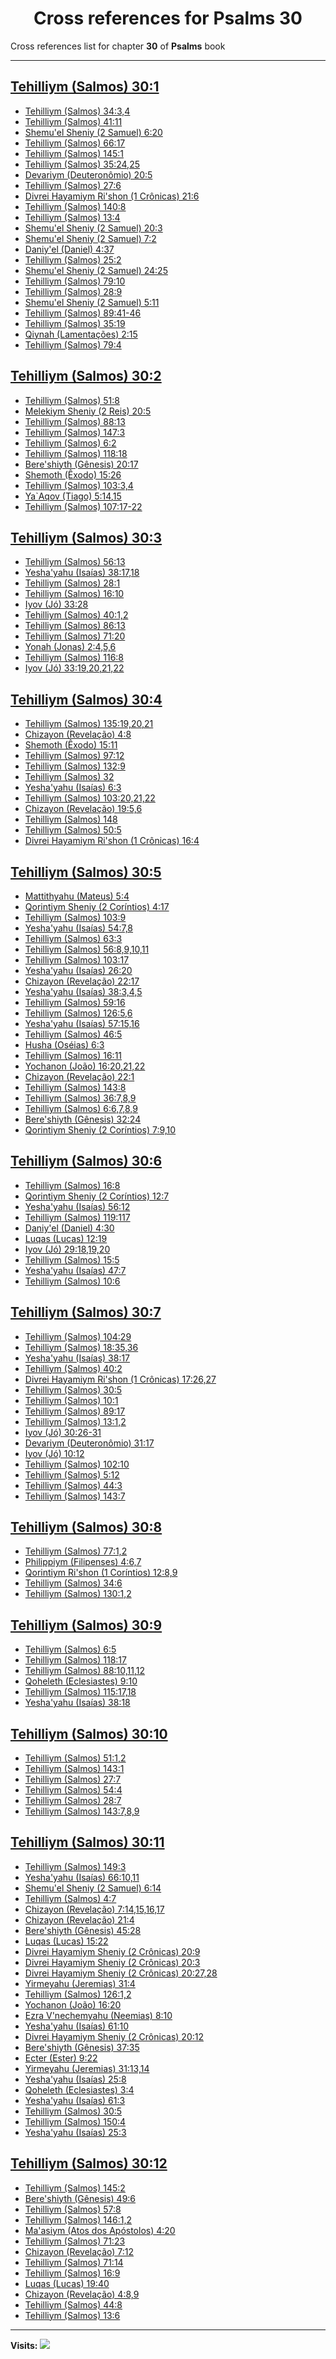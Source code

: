 <div align="center">

# Cross references for **Psalms 30**
</div>

Cross references list for chapter **30** of **Psalms** book

---

<h2 id="1"><a href="https://bible.ozzuu.com/pt_yah/Psa/30#1" target="_blank">Tehilliym (Salmos) 30:1</a></h2>

- [Tehilliym (Salmos) 34:3,4](https://bible.ozzuu.com/pt_yah/Psa/34#3)
- [Tehilliym (Salmos) 41:11](https://bible.ozzuu.com/pt_yah/Psa/41#11)
- [Shemu'el Sheniy (2 Samuel) 6:20](https://bible.ozzuu.com/pt_yah/2Sm/6#20)
- [Tehilliym (Salmos) 66:17](https://bible.ozzuu.com/pt_yah/Psa/66#17)
- [Tehilliym (Salmos) 145:1](https://bible.ozzuu.com/pt_yah/Psa/145#1)
- [Tehilliym (Salmos) 35:24,25](https://bible.ozzuu.com/pt_yah/Psa/35#24)
- [Devariym (Deuteronômio) 20:5](https://bible.ozzuu.com/pt_yah/Deu/20#5)
- [Tehilliym (Salmos) 27:6](https://bible.ozzuu.com/pt_yah/Psa/27#6)
- [Divrei Hayamiym Ri'shon (1 Crônicas) 21:6](https://bible.ozzuu.com/pt_yah/1Ch/21#6)
- [Tehilliym (Salmos) 140:8](https://bible.ozzuu.com/pt_yah/Psa/140#8)
- [Tehilliym (Salmos) 13:4](https://bible.ozzuu.com/pt_yah/Psa/13#4)
- [Shemu'el Sheniy (2 Samuel) 20:3](https://bible.ozzuu.com/pt_yah/2Sm/20#3)
- [Shemu'el Sheniy (2 Samuel) 7:2](https://bible.ozzuu.com/pt_yah/2Sm/7#2)
- [Daniy'el (Daniel) 4:37](https://bible.ozzuu.com/pt_yah/Dan/4#37)
- [Tehilliym (Salmos) 25:2](https://bible.ozzuu.com/pt_yah/Psa/25#2)
- [Shemu'el Sheniy (2 Samuel) 24:25](https://bible.ozzuu.com/pt_yah/2Sm/24#25)
- [Tehilliym (Salmos) 79:10](https://bible.ozzuu.com/pt_yah/Psa/79#10)
- [Tehilliym (Salmos) 28:9](https://bible.ozzuu.com/pt_yah/Psa/28#9)
- [Shemu'el Sheniy (2 Samuel) 5:11](https://bible.ozzuu.com/pt_yah/2Sm/5#11)
- [Tehilliym (Salmos) 89:41-46](https://bible.ozzuu.com/pt_yah/Psa/89#41)
- [Tehilliym (Salmos) 35:19](https://bible.ozzuu.com/pt_yah/Psa/35#19)
- [Qiynah (Lamentações) 2:15](https://bible.ozzuu.com/pt_yah/Lam/2#15)
- [Tehilliym (Salmos) 79:4](https://bible.ozzuu.com/pt_yah/Psa/79#4)
<h2 id="2"><a href="https://bible.ozzuu.com/pt_yah/Psa/30#2" target="_blank">Tehilliym (Salmos) 30:2</a></h2>

- [Tehilliym (Salmos) 51:8](https://bible.ozzuu.com/pt_yah/Psa/51#8)
- [Melekiym Sheniy (2 Reis) 20:5](https://bible.ozzuu.com/pt_yah/2Ki/20#5)
- [Tehilliym (Salmos) 88:13](https://bible.ozzuu.com/pt_yah/Psa/88#13)
- [Tehilliym (Salmos) 147:3](https://bible.ozzuu.com/pt_yah/Psa/147#3)
- [Tehilliym (Salmos) 6:2](https://bible.ozzuu.com/pt_yah/Psa/6#2)
- [Tehilliym (Salmos) 118:18](https://bible.ozzuu.com/pt_yah/Psa/118#18)
- [Bere'shiyth (Gênesis) 20:17](https://bible.ozzuu.com/pt_yah/Gen/20#17)
- [Shemoth (Êxodo) 15:26](https://bible.ozzuu.com/pt_yah/Exo/15#26)
- [Tehilliym (Salmos) 103:3,4](https://bible.ozzuu.com/pt_yah/Psa/103#3)
- [Ya`Aqov (Tiago) 5:14,15](https://bible.ozzuu.com/pt_yah/Jam/5#14)
- [Tehilliym (Salmos) 107:17-22](https://bible.ozzuu.com/pt_yah/Psa/107#17)
<h2 id="3"><a href="https://bible.ozzuu.com/pt_yah/Psa/30#3" target="_blank">Tehilliym (Salmos) 30:3</a></h2>

- [Tehilliym (Salmos) 56:13](https://bible.ozzuu.com/pt_yah/Psa/56#13)
- [Yesha'yahu (Isaías) 38:17,18](https://bible.ozzuu.com/pt_yah/Isa/38#17)
- [Tehilliym (Salmos) 28:1](https://bible.ozzuu.com/pt_yah/Psa/28#1)
- [Tehilliym (Salmos) 16:10](https://bible.ozzuu.com/pt_yah/Psa/16#10)
- [Iyov (Jó) 33:28](https://bible.ozzuu.com/pt_yah/Job/33#28)
- [Tehilliym (Salmos) 40:1,2](https://bible.ozzuu.com/pt_yah/Psa/40#1)
- [Tehilliym (Salmos) 86:13](https://bible.ozzuu.com/pt_yah/Psa/86#13)
- [Tehilliym (Salmos) 71:20](https://bible.ozzuu.com/pt_yah/Psa/71#20)
- [Yonah (Jonas) 2:4,5,6](https://bible.ozzuu.com/pt_yah/Jon/2#4)
- [Tehilliym (Salmos) 116:8](https://bible.ozzuu.com/pt_yah/Psa/116#8)
- [Iyov (Jó) 33:19,20,21,22](https://bible.ozzuu.com/pt_yah/Job/33#19)
<h2 id="4"><a href="https://bible.ozzuu.com/pt_yah/Psa/30#4" target="_blank">Tehilliym (Salmos) 30:4</a></h2>

- [Tehilliym (Salmos) 135:19,20,21](https://bible.ozzuu.com/pt_yah/Psa/135#19)
- [Chizayon (Revelação) 4:8](https://bible.ozzuu.com/pt_yah/Rev/4#8)
- [Shemoth (Êxodo) 15:11](https://bible.ozzuu.com/pt_yah/Exo/15#11)
- [Tehilliym (Salmos) 97:12](https://bible.ozzuu.com/pt_yah/Psa/97#12)
- [Tehilliym (Salmos) 132:9](https://bible.ozzuu.com/pt_yah/Psa/132#9)
- [Tehilliym (Salmos) 32](https://bible.ozzuu.com/pt_yah/Psa/32)
- [Yesha'yahu (Isaías) 6:3](https://bible.ozzuu.com/pt_yah/Isa/6#3)
- [Tehilliym (Salmos) 103:20,21,22](https://bible.ozzuu.com/pt_yah/Psa/103#20)
- [Chizayon (Revelação) 19:5,6](https://bible.ozzuu.com/pt_yah/Rev/19#5)
- [Tehilliym (Salmos) 148](https://bible.ozzuu.com/pt_yah/Psa/148)
- [Tehilliym (Salmos) 50:5](https://bible.ozzuu.com/pt_yah/Psa/50#5)
- [Divrei Hayamiym Ri'shon (1 Crônicas) 16:4](https://bible.ozzuu.com/pt_yah/1Ch/16#4)
<h2 id="5"><a href="https://bible.ozzuu.com/pt_yah/Psa/30#5" target="_blank">Tehilliym (Salmos) 30:5</a></h2>

- [Mattithyahu (Mateus) 5:4](https://bible.ozzuu.com/pt_yah/Mat/5#4)
- [Qorintiym Sheniy (2 Coríntios) 4:17](https://bible.ozzuu.com/pt_yah/2Co/4#17)
- [Tehilliym (Salmos) 103:9](https://bible.ozzuu.com/pt_yah/Psa/103#9)
- [Yesha'yahu (Isaías) 54:7,8](https://bible.ozzuu.com/pt_yah/Isa/54#7)
- [Tehilliym (Salmos) 63:3](https://bible.ozzuu.com/pt_yah/Psa/63#3)
- [Tehilliym (Salmos) 56:8,9,10,11](https://bible.ozzuu.com/pt_yah/Psa/56#8)
- [Tehilliym (Salmos) 103:17](https://bible.ozzuu.com/pt_yah/Psa/103#17)
- [Yesha'yahu (Isaías) 26:20](https://bible.ozzuu.com/pt_yah/Isa/26#20)
- [Chizayon (Revelação) 22:17](https://bible.ozzuu.com/pt_yah/Rev/22#17)
- [Yesha'yahu (Isaías) 38:3,4,5](https://bible.ozzuu.com/pt_yah/Isa/38#3)
- [Tehilliym (Salmos) 59:16](https://bible.ozzuu.com/pt_yah/Psa/59#16)
- [Tehilliym (Salmos) 126:5,6](https://bible.ozzuu.com/pt_yah/Psa/126#5)
- [Yesha'yahu (Isaías) 57:15,16](https://bible.ozzuu.com/pt_yah/Isa/57#15)
- [Tehilliym (Salmos) 46:5](https://bible.ozzuu.com/pt_yah/Psa/46#5)
- [Husha (Oséias) 6:3](https://bible.ozzuu.com/pt_yah/Hos/6#3)
- [Tehilliym (Salmos) 16:11](https://bible.ozzuu.com/pt_yah/Psa/16#11)
- [Yochanon (João) 16:20,21,22](https://bible.ozzuu.com/pt_yah/Joh/16#20)
- [Chizayon (Revelação) 22:1](https://bible.ozzuu.com/pt_yah/Rev/22#1)
- [Tehilliym (Salmos) 143:8](https://bible.ozzuu.com/pt_yah/Psa/143#8)
- [Tehilliym (Salmos) 36:7,8,9](https://bible.ozzuu.com/pt_yah/Psa/36#7)
- [Tehilliym (Salmos) 6:6,7,8,9](https://bible.ozzuu.com/pt_yah/Psa/6#6)
- [Bere'shiyth (Gênesis) 32:24](https://bible.ozzuu.com/pt_yah/Gen/32#24)
- [Qorintiym Sheniy (2 Coríntios) 7:9,10](https://bible.ozzuu.com/pt_yah/2Co/7#9)
<h2 id="6"><a href="https://bible.ozzuu.com/pt_yah/Psa/30#6" target="_blank">Tehilliym (Salmos) 30:6</a></h2>

- [Tehilliym (Salmos) 16:8](https://bible.ozzuu.com/pt_yah/Psa/16#8)
- [Qorintiym Sheniy (2 Coríntios) 12:7](https://bible.ozzuu.com/pt_yah/2Co/12#7)
- [Yesha'yahu (Isaías) 56:12](https://bible.ozzuu.com/pt_yah/Isa/56#12)
- [Tehilliym (Salmos) 119:117](https://bible.ozzuu.com/pt_yah/Psa/119#117)
- [Daniy'el (Daniel) 4:30](https://bible.ozzuu.com/pt_yah/Dan/4#30)
- [Luqas (Lucas) 12:19](https://bible.ozzuu.com/pt_yah/Luk/12#19)
- [Iyov (Jó) 29:18,19,20](https://bible.ozzuu.com/pt_yah/Job/29#18)
- [Tehilliym (Salmos) 15:5](https://bible.ozzuu.com/pt_yah/Psa/15#5)
- [Yesha'yahu (Isaías) 47:7](https://bible.ozzuu.com/pt_yah/Isa/47#7)
- [Tehilliym (Salmos) 10:6](https://bible.ozzuu.com/pt_yah/Psa/10#6)
<h2 id="7"><a href="https://bible.ozzuu.com/pt_yah/Psa/30#7" target="_blank">Tehilliym (Salmos) 30:7</a></h2>

- [Tehilliym (Salmos) 104:29](https://bible.ozzuu.com/pt_yah/Psa/104#29)
- [Tehilliym (Salmos) 18:35,36](https://bible.ozzuu.com/pt_yah/Psa/18#35)
- [Yesha'yahu (Isaías) 38:17](https://bible.ozzuu.com/pt_yah/Isa/38#17)
- [Tehilliym (Salmos) 40:2](https://bible.ozzuu.com/pt_yah/Psa/40#2)
- [Divrei Hayamiym Ri'shon (1 Crônicas) 17:26,27](https://bible.ozzuu.com/pt_yah/1Ch/17#26)
- [Tehilliym (Salmos) 30:5](https://bible.ozzuu.com/pt_yah/Psa/30#5)
- [Tehilliym (Salmos) 10:1](https://bible.ozzuu.com/pt_yah/Psa/10#1)
- [Tehilliym (Salmos) 89:17](https://bible.ozzuu.com/pt_yah/Psa/89#17)
- [Tehilliym (Salmos) 13:1,2](https://bible.ozzuu.com/pt_yah/Psa/13#1)
- [Iyov (Jó) 30:26-31](https://bible.ozzuu.com/pt_yah/Job/30#26)
- [Devariym (Deuteronômio) 31:17](https://bible.ozzuu.com/pt_yah/Deu/31#17)
- [Iyov (Jó) 10:12](https://bible.ozzuu.com/pt_yah/Job/10#12)
- [Tehilliym (Salmos) 102:10](https://bible.ozzuu.com/pt_yah/Psa/102#10)
- [Tehilliym (Salmos) 5:12](https://bible.ozzuu.com/pt_yah/Psa/5#12)
- [Tehilliym (Salmos) 44:3](https://bible.ozzuu.com/pt_yah/Psa/44#3)
- [Tehilliym (Salmos) 143:7](https://bible.ozzuu.com/pt_yah/Psa/143#7)
<h2 id="8"><a href="https://bible.ozzuu.com/pt_yah/Psa/30#8" target="_blank">Tehilliym (Salmos) 30:8</a></h2>

- [Tehilliym (Salmos) 77:1,2](https://bible.ozzuu.com/pt_yah/Psa/77#1)
- [Philippiym (Filipenses) 4:6,7](https://bible.ozzuu.com/pt_yah/Php/4#6)
- [Qorintiym Ri'shon (1 Coríntios) 12:8,9](https://bible.ozzuu.com/pt_yah/1Co/12#8)
- [Tehilliym (Salmos) 34:6](https://bible.ozzuu.com/pt_yah/Psa/34#6)
- [Tehilliym (Salmos) 130:1,2](https://bible.ozzuu.com/pt_yah/Psa/130#1)
<h2 id="9"><a href="https://bible.ozzuu.com/pt_yah/Psa/30#9" target="_blank">Tehilliym (Salmos) 30:9</a></h2>

- [Tehilliym (Salmos) 6:5](https://bible.ozzuu.com/pt_yah/Psa/6#5)
- [Tehilliym (Salmos) 118:17](https://bible.ozzuu.com/pt_yah/Psa/118#17)
- [Tehilliym (Salmos) 88:10,11,12](https://bible.ozzuu.com/pt_yah/Psa/88#10)
- [Qoheleth (Eclesiastes) 9:10](https://bible.ozzuu.com/pt_yah/Ecc/9#10)
- [Tehilliym (Salmos) 115:17,18](https://bible.ozzuu.com/pt_yah/Psa/115#17)
- [Yesha'yahu (Isaías) 38:18](https://bible.ozzuu.com/pt_yah/Isa/38#18)
<h2 id="10"><a href="https://bible.ozzuu.com/pt_yah/Psa/30#10" target="_blank">Tehilliym (Salmos) 30:10</a></h2>

- [Tehilliym (Salmos) 51:1,2](https://bible.ozzuu.com/pt_yah/Psa/51#1)
- [Tehilliym (Salmos) 143:1](https://bible.ozzuu.com/pt_yah/Psa/143#1)
- [Tehilliym (Salmos) 27:7](https://bible.ozzuu.com/pt_yah/Psa/27#7)
- [Tehilliym (Salmos) 54:4](https://bible.ozzuu.com/pt_yah/Psa/54#4)
- [Tehilliym (Salmos) 28:7](https://bible.ozzuu.com/pt_yah/Psa/28#7)
- [Tehilliym (Salmos) 143:7,8,9](https://bible.ozzuu.com/pt_yah/Psa/143#7)
<h2 id="11"><a href="https://bible.ozzuu.com/pt_yah/Psa/30#11" target="_blank">Tehilliym (Salmos) 30:11</a></h2>

- [Tehilliym (Salmos) 149:3](https://bible.ozzuu.com/pt_yah/Psa/149#3)
- [Yesha'yahu (Isaías) 66:10,11](https://bible.ozzuu.com/pt_yah/Isa/66#10)
- [Shemu'el Sheniy (2 Samuel) 6:14](https://bible.ozzuu.com/pt_yah/2Sm/6#14)
- [Tehilliym (Salmos) 4:7](https://bible.ozzuu.com/pt_yah/Psa/4#7)
- [Chizayon (Revelação) 7:14,15,16,17](https://bible.ozzuu.com/pt_yah/Rev/7#14)
- [Chizayon (Revelação) 21:4](https://bible.ozzuu.com/pt_yah/Rev/21#4)
- [Bere'shiyth (Gênesis) 45:28](https://bible.ozzuu.com/pt_yah/Gen/45#28)
- [Luqas (Lucas) 15:22](https://bible.ozzuu.com/pt_yah/Luk/15#22)
- [Divrei Hayamiym Sheniy (2 Crônicas) 20:9](https://bible.ozzuu.com/pt_yah/2Ch/20#9)
- [Divrei Hayamiym Sheniy (2 Crônicas) 20:3](https://bible.ozzuu.com/pt_yah/2Ch/20#3)
- [Divrei Hayamiym Sheniy (2 Crônicas) 20:27,28](https://bible.ozzuu.com/pt_yah/2Ch/20#27)
- [Yirmeyahu (Jeremias) 31:4](https://bible.ozzuu.com/pt_yah/Jer/31#4)
- [Tehilliym (Salmos) 126:1,2](https://bible.ozzuu.com/pt_yah/Psa/126#1)
- [Yochanon (João) 16:20](https://bible.ozzuu.com/pt_yah/Joh/16#20)
- [Ezra V'nechemyahu (Neemias) 8:10](https://bible.ozzuu.com/pt_yah/Neh/8#10)
- [Yesha'yahu (Isaías) 61:10](https://bible.ozzuu.com/pt_yah/Isa/61#10)
- [Divrei Hayamiym Sheniy (2 Crônicas) 20:12](https://bible.ozzuu.com/pt_yah/2Ch/20#12)
- [Bere'shiyth (Gênesis) 37:35](https://bible.ozzuu.com/pt_yah/Gen/37#35)
- [Ecter (Ester) 9:22](https://bible.ozzuu.com/pt_yah/Est/9#22)
- [Yirmeyahu (Jeremias) 31:13,14](https://bible.ozzuu.com/pt_yah/Jer/31#13)
- [Yesha'yahu (Isaías) 25:8](https://bible.ozzuu.com/pt_yah/Isa/25#8)
- [Qoheleth (Eclesiastes) 3:4](https://bible.ozzuu.com/pt_yah/Ecc/3#4)
- [Yesha'yahu (Isaías) 61:3](https://bible.ozzuu.com/pt_yah/Isa/61#3)
- [Tehilliym (Salmos) 30:5](https://bible.ozzuu.com/pt_yah/Psa/30#5)
- [Tehilliym (Salmos) 150:4](https://bible.ozzuu.com/pt_yah/Psa/150#4)
- [Yesha'yahu (Isaías) 25:3](https://bible.ozzuu.com/pt_yah/Isa/25#3)
<h2 id="12"><a href="https://bible.ozzuu.com/pt_yah/Psa/30#12" target="_blank">Tehilliym (Salmos) 30:12</a></h2>

- [Tehilliym (Salmos) 145:2](https://bible.ozzuu.com/pt_yah/Psa/145#2)
- [Bere'shiyth (Gênesis) 49:6](https://bible.ozzuu.com/pt_yah/Gen/49#6)
- [Tehilliym (Salmos) 57:8](https://bible.ozzuu.com/pt_yah/Psa/57#8)
- [Tehilliym (Salmos) 146:1,2](https://bible.ozzuu.com/pt_yah/Psa/146#1)
- [Ma'asiym (Atos dos Apóstolos) 4:20](https://bible.ozzuu.com/pt_yah/Act/4#20)
- [Tehilliym (Salmos) 71:23](https://bible.ozzuu.com/pt_yah/Psa/71#23)
- [Chizayon (Revelação) 7:12](https://bible.ozzuu.com/pt_yah/Rev/7#12)
- [Tehilliym (Salmos) 71:14](https://bible.ozzuu.com/pt_yah/Psa/71#14)
- [Tehilliym (Salmos) 16:9](https://bible.ozzuu.com/pt_yah/Psa/16#9)
- [Luqas (Lucas) 19:40](https://bible.ozzuu.com/pt_yah/Luk/19#40)
- [Chizayon (Revelação) 4:8,9](https://bible.ozzuu.com/pt_yah/Rev/4#8)
- [Tehilliym (Salmos) 44:8](https://bible.ozzuu.com/pt_yah/Psa/44#8)
- [Tehilliym (Salmos) 13:6](https://bible.ozzuu.com/pt_yah/Psa/13#6)


---

**Visits:**
![](https://profile-counter.glitch.me/visitCounter_crossrefs34/count.svg)
